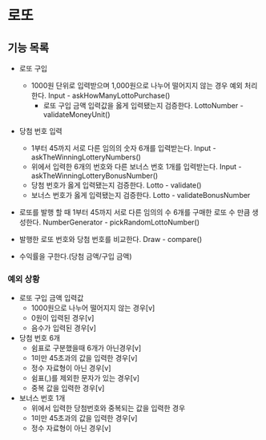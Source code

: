 # 로또

## 기능 목록

- 로또 구입
  - 1000원 단위로 입력받으며 1,000원으로 나누어 떨어지지 않는 경우 예외 처리한다. Input - askHowManyLottoPurchase()
    - 로또 구입 금액 입력값을 옳게 입력됐는지 검증한다. LottoNumber - validateMoneyUnit()
- 당첨 번호 입력
  - 1부터 45까지 서로 다른 임의의 숫자 6개를 입력받는다. Input - askTheWinningLotteryNumbers()
  - 위에서 입력한 6개의 번호와 다른 보너스 번호 1개를 입력받는다. Input - askTheWinningLotteryBonusNumber()
  - 당첨 번호가 옳게 입력됐는지 검증한다. Lotto - validate()
  - 보너스 번호가 옳게 입력됐는지 검증한다. Lotto - validateBonusNumber

- 로또를 발행 할 때 1부터 45까지 서로 다른 임의의 수 6개를 구매한 로또 수 만큼 생성한다. NumberGenerator - pickRandomLottoNumber()
- 발행한 로또 번호와 당첨 번호를 비교한다. Draw - compare()
- 수익률을 구한다.(당첨 금액/구입 금액)


### 예외 상황
- 로또 구입 금액 입력값
  - 1000원으로 나누어 떨어지지 않는 경우[v]
  - 0원이 입력된 경우[v]
  - 음수가 입력된 경우[v]
- 당첨 번호 6개
  - 쉼표로 구분했을때 6개가 아닌경우[v]
  - 1미만 45초과의 값을 입력한 경우[v]
  - 정수 자료형이 아닌 경우[v]
  - 쉼표(,)를 제외한 문자가 있는 경우[v]
  - 중복 값을 입력한 경우[v]
- 보너스 번호 1개
  - 위에서 입력한 당첨번호와 중복되는 값을 입력한 경우
  - 1미만 45초과의 값을 입력한 경우[v]
  - 정수 자료형이 아닌 경우[v]